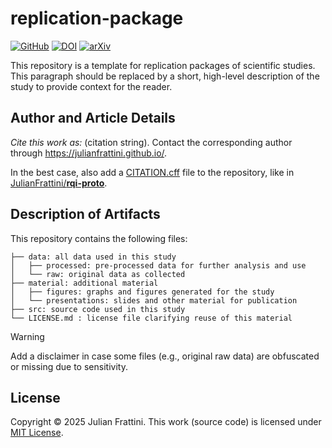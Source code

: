 # replication-package

<!-- badges: update the links once the respective resource (license, archive, or pre-print) are available -->
[![GitHub](https://img.shields.io/github/license/JulianFrattini/rqi-proto)](./LICENSE)
[![DOI](https://zenodo.org/badge/702902445.svg)](https://zenodo.org/doi/10.5281/zenodo.10423665)
[![arXiv](https://img.shields.io/badge/arXiv-2401.01154-b31b1b.svg)](https://arxiv.org/abs/2401.01154)

<!-- short description of the study -->
This repository is a template for replication packages of scientific studies.
This paragraph should be replaced by a short, high-level description of the study to provide context for the reader.

## Author and Article Details

<!-- citation advice (as soon as the work is published) -->

*Cite this work as:* (citation string). Contact the corresponding author through https://julianfrattini.github.io/.

In the best case, also add a [CITATION.cff](https://docs.github.com/en/repositories/managing-your-repositorys-settings-and-features/customizing-your-repository/about-citation-files) file to the repository, like in [JulianFrattini/**rqi-proto**](https://github.com/JulianFrattini/rqi-proto).

## Description of Artifacts

This repository contains the following files:

```
├── data: all data used in this study
│   ├── processed: pre-processed data for further analysis and use
│   └── raw: original data as collected
├── material: additional material
│   ├── figures: graphs and figures generated for the study
│   └── presentations: slides and other material for publication
├── src: source code used in this study
└── LICENSE.md : license file clarifying reuse of this material
```

> [!warning]
> Add a disclaimer in case some files (e.g., original raw data) are obfuscated or missing due to sensitivity.

## License

Copyright © 2025 Julian Frattini.
This work (source code) is licensed under [MIT License](./LICENSE).
